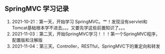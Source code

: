 ## SpringMVC 学习记录

1. 2021-10-21：第一天，开始学习 SpringMVC。艹！发现没有servlet和Tomcat基础根本学不进去。。。又要先学这些前置知识了。。。
2. 2021-11-03：第二天，开始SpringMVC学习！！！第一个SpringMVC程序，配置版和注解版
3. 2021-11-04：第三天。Controller，RESTful，SpringMVC下的重定向和转发